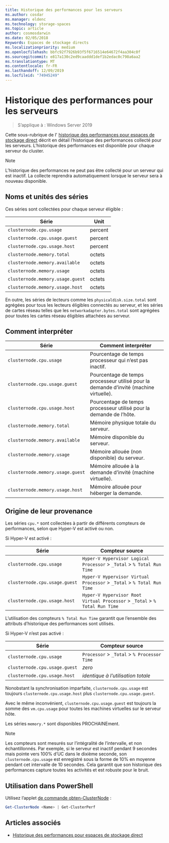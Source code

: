 ```yaml
---
title: Historique des performances pour les serveurs
ms.author: cosdar
ms.manager: eldenc
ms.technology: storage-spaces
ms.topic: article
author: cosmosdarwin
ms.date: 02/05/2018
Keywords: Espaces de stockage directs
ms.localizationpriority: medium
ms.openlocfilehash: bbfc92f7926b93f5f6716514e64672f4aa304c0f
ms.sourcegitcommit: e817a130c2ed9caaddd1def1b2edac0c798a6aa2
ms.translationtype: MT
ms.contentlocale: fr-FR
ms.lasthandoff: 12/09/2019
ms.locfileid: "74945249"
---
```

# <a name="performance-history-for-servers"></a>Historique des performances pour les serveurs

> S’applique à : Windows Server 2019

Cette sous-rubrique de l' [historique des performances pour espaces de stockage direct](performance-history.md) décrit en détail l’historique des performances collecté pour les serveurs. L’historique des performances est disponible pour chaque serveur du cluster.

   > [!NOTE]
   > L’historique des performances ne peut pas être collecté pour un serveur qui est inactif. La collecte reprendra automatiquement lorsque le serveur sera à nouveau disponible.

## <a name="series-names-and-units"></a>Noms et unités des séries

Ces séries sont collectées pour chaque serveur éligible :

| Série                           | Unit    |
|----------------------------------|---------|
| `clusternode.cpu.usage`          | percent |
| `clusternode.cpu.usage.guest`    | percent |
| `clusternode.cpu.usage.host`     | percent |
| `clusternode.memory.total`       | octets   |
| `clusternode.memory.available`   | octets   |
| `clusternode.memory.usage`       | octets   |
| `clusternode.memory.usage.guest` | octets   |
| `clusternode.memory.usage.host`  | octets   |

En outre, les séries de lecteurs comme les `physicaldisk.size.total` sont agrégées pour tous les lecteurs éligibles connectés au serveur, et les séries de cartes réseau telles que les `networkadapter.bytes.total` sont agrégées pour toutes les cartes réseau éligibles attachées au serveur.

## <a name="how-to-interpret"></a>Comment interpréter

| Série                           | Comment interpréter                                                      |
|----------------------------------|-----------------------------------------------------------------------|
| `clusternode.cpu.usage`          | Pourcentage de temps processeur qui n’est pas inactif.                        |
| `clusternode.cpu.usage.guest`    | Pourcentage de temps processeur utilisé pour la demande d’invité (machine virtuelle). |
| `clusternode.cpu.usage.host`     | Pourcentage de temps processeur utilisé pour la demande de l’hôte.                    |
| `clusternode.memory.total`       | Mémoire physique totale du serveur.                              |
| `clusternode.memory.available`   | Mémoire disponible du serveur.                                   |
| `clusternode.memory.usage`       | Mémoire allouée (non disponible) du serveur.                   |
| `clusternode.memory.usage.guest` | Mémoire allouée à la demande d’invité (machine virtuelle).               |
| `clusternode.memory.usage.host`  | Mémoire allouée pour héberger la demande.                                  |

## <a name="where-they-come-from"></a>Origine de leur provenance

Les séries `cpu.*` sont collectées à partir de différents compteurs de performances, selon que Hyper-V est activé ou non.

Si Hyper-V est activé :

| Série                           | Compteur source |
|----------------------------------|----------------|
| `clusternode.cpu.usage`          | `Hyper-V Hypervisor Logical Processor` > `_Total` > `% Total Run Time`      |
| `clusternode.cpu.usage.guest`    | `Hyper-V Hypervisor Virtual Processor` > `_Total` > `% Total Run Time`      |
| `clusternode.cpu.usage.host`     | `Hyper-V Hypervisor Root Virtual Processor` > `_Total` > `% Total Run Time` |

L’utilisation des compteurs `% Total Run Time` garantit que l’ensemble des attributs d’historique des performances sont utilisés.

Si Hyper-V n’est pas activé :

| Série                           | Compteur source |
|----------------------------------|----------------|
| `clusternode.cpu.usage`          | `Processor` > `_Total` > `% Processor Time` |
| `clusternode.cpu.usage.guest`    | *zero* |
| `clusternode.cpu.usage.host`     | *identique à l’utilisation totale* |

Nonobstant la synchronisation imparfaite, `clusternode.cpu.usage` est toujours `clusternode.cpu.usage.host` plus `clusternode.cpu.usage.guest`.

Avec le même inconvénient, `clusternode.cpu.usage.guest` est toujours la somme des `vm.cpu.usage` pour toutes les machines virtuelles sur le serveur hôte.

Les séries `memory.*` sont disponibles PROCHAINEment.

  > [!NOTE]
  > Les compteurs sont mesurés sur l’intégralité de l’intervalle, et non échantillonnés. Par exemple, si le serveur est inactif pendant 9 secondes mais pointe vers 100% d’UC dans le dixième seconde, son `clusternode.cpu.usage` est enregistré sous la forme de 10% en moyenne pendant cet intervalle de 10 secondes. Cela garantit que son historique des performances capture toutes les activités et est robuste pour le bruit.

## <a name="usage-in-powershell"></a>Utilisation dans PowerShell

Utilisez l’applet [de commande obten-ClusterNode](https://docs.microsoft.com/powershell/module/failoverclusters/get-clusternode) :

```PowerShell
Get-ClusterNode <Name> | Get-ClusterPerf
```

## <a name="see-also"></a>Articles associés

- [Historique des performances pour espaces de stockage direct](performance-history.md)
